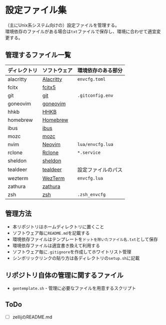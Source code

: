# 設定ファイル集

（主にUnix系システム向けの）設定ファイルを管理する。  
環境依存のファイルがある場合は`txt`ファイルで保存し、環境に合わせて適宜変更する。

## 管理するファイル一覧

| ディレクトリ | ソフトウェア | 環境依存のある部分 |
| :-- | :-- | :-- |
| alacritty | [Alacritty](https://github.com/alacritty/alacritty) | `envcfg.toml` |
| fcitx | [fcitx5](https://fcitx-im.org/wiki/Fcitx_5) |  |
| git | [git](https://git-scm.com) | `.gitconfig.env` |
| goneovim | [goneovim](https://github.com/akiyosi/goneovim) |  |
| hhkb | [HHKB](https://happyhackingkb.com/jp/download/#tool) |  |
| homebrew | [Homebrew](https://brew.sh/ja/) |  |
| ibus | [ibus](https://github.com/ibus/ibus) |  |
| mozc | [mozc](https://github.com/google/mozc) |  |
| nvim | [Neovim](https://neovim.io) | `lua/envcfg.lua` |
| rclone | [Rclone](https://rclone.org) | `*.service` |
| sheldon | [sheldon](https://github.com/rossmacarthur/sheldon) |  |
| tealdeer | [tealdeer](https://github.com/dbrgn/tealdeer) | 設定ファイルのパス |
| wezterm | [WezTerm](https://wezfurlong.org/wezterm/index.html) | `envcfg.lua` |
| zathura | [zathura](https://pwmt.org/projects/zathura/) |  |
| zsh | [zsh](https://www.zsh.org) | `.zsh_envcfg` |

## 管理方法

* 本リポジトリはホームディレクトリに置くこと
* ソフトウェア毎に`README.md`を記載する
* 環境依存ファイルはテンプレートを`ドットを除いたファイル名.txt`として保存
* 環境依存ファイルは適宜書き換えて利用する
* ソフトウェア毎に`.gitignore`を作成してホワイトリスト管理
* シンボリックリンクの貼り方は各ディレクトリの`setup.sh`に記載

## リポジトリ自体の管理に関するファイル

* `gentemplate.sh` - 管理に必要なファイルを用意するスクリプト

## ToDo

* [ ] zellijのREADME.md
